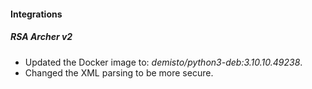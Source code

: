 
#### Integrations
##### RSA Archer v2
- Updated the Docker image to: *demisto/python3-deb:3.10.10.49238*.
- Changed the XML parsing to be more secure.
